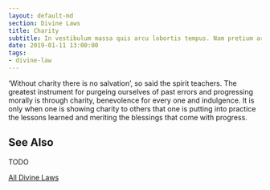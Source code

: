 ```yaml
---
layout: default-md
section: Divine Laws
title: Charity
subtitle: In vestibulum massa quis arcu lobortis tempus. Nam pretium arcu in odio vulputate luctus.
date: 2019-01-11 13:00:00
tags: 
- divine-law
---
```


‘Without charity there is no salvation’, so said the spirit teachers. The greatest instrument for purgeing ourselves of past errors and progressing morally is through charity, benevolence for every one and indulgence. It is only when one is showing charity to others that one is putting into practice the lessons learned and meriting the blessings that come with progress. 

## See Also
TODO


<a href="/divine-laws" class="button special">All Divine Laws</a>
